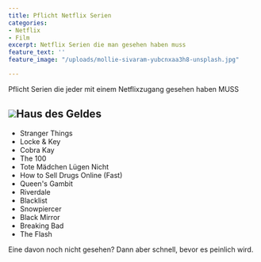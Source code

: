 ```yaml
---
title: Pflicht Netflix Serien
categories:
- Netflix
- Film
excerpt: Netflix Serien die man gesehen haben muss
feature_text: ''
feature_image: "/uploads/mollie-sivaram-yubcnxaa3h8-unsplash.jpg"

---
```

Pflicht Serien die jeder mit einem Netflixzugang gesehen haben MUSS

## ![](https://www.werstreamt.es/assets/Media/Posters/_resampled/ScaleWidthWyIxMjgwIl0/Haus-des-Geldes.jpg)Haus des Geldes

* Stranger Things
* Locke & Key
* Cobra Kay
* The 100
* Tote Mädchen Lügen Nicht
* How to Sell Drugs Online (Fast)
* Queen's Gambit
* Riverdale
* Blacklist
* Snowpiercer
* Black Mirror
* Breaking Bad
* The Flash

Eine davon noch nicht gesehen? Dann aber schnell, bevor es peinlich wird.